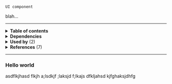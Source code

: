 `UI component`

blah...

---

<!-- toc start -->

<details>
  <summary><strong>Table of contents</strong></summary><br />

- [Hello world](#hello-world)


<br />
</details>

<!-- toc end -->

<details>
  <summary><strong>Dependencies</strong></summary><br />

- [[Content block]]

<br />
</details>

<!-- usedby start -->

<details>
  <summary><strong>Used by</strong> (2)</summary><br />

 - [[Card]]
 - [[CTA]]


<br />
</details>

<!-- usedby end -->
<!-- backlinks start -->

<details>
  <summary><strong>References</strong> (7)</summary><br />


**[[CTA]]** (3)
- <a href="CTA#:~:text=Link with icon">***Link with icon***</a>
- <a href="CTA#:~:text=| Set the data model and component to leverage: Link with icon">...| Set the data model and component to leverage: ***Link with icon***</a>
- <a href="CTA#:~:text=👀 &nbsp; See Link with icon for more">👀 &nbsp; See ***Link with icon*** for more</a>

**[[Card]]** (1)
- <a href="Card#:~:text=Link with icon">***Link with icon***</a>


<br />
</details>

<!-- backlinks end -->

---

### Hello world

asdflkjhasd flkjh a;lsdkjf ;laksjd f;lkajs dfkljahsd kjfghaksjdhfg 
